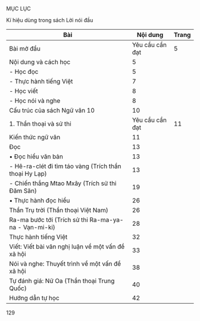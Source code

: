 MỤC LỤC

Kí hiệu dùng trong sách
Lời nói đầu

Bài | Nội dung | Trang
--- | --- | ---
Bài mở đầu | Yêu cầu cần đạt | 5
 | Nội dung và cách học | 5
 | - Học đọc | 5
 | - Thực hành tiếng Việt | 7
 | - Học viết | 8
 | - Học nói và nghe | 8
 | Cấu trúc của sách Ngữ văn 10 | 10
1. Thần thoại và sử thi | Yêu cầu cần đạt | 11
 | Kiến thức ngữ văn | 11
 | Đọc | 13
 | • Đọc hiểu văn bản | 13
 | - Hê-ra-clét đi tìm táo vàng (Trích thần thoại Hy Lạp) | 13
 | - Chiến thắng Mtao Mxây (Trích sử thi Đăm Săn) | 19
 | • Thực hành đọc hiểu | 26
 | Thần Trụ trời (Thần thoại Việt Nam) | 26
 | Ra-ma bước tới (Trích sử thi Ra-ma-ya-na - Vạn-mi-ki) | 28
 | Thực hành tiếng Việt | 32
 | Viết: Viết bài văn nghị luận về một vấn đề xã hội | 33
 | Nói và nghe: Thuyết trình về một vấn đề xã hội | 38
 | Tự đánh giá: Nữ Oa (Thần thoại Trung Quốc) | 40
 | Hướng dẫn tự học | 42

129